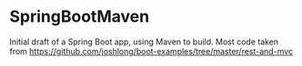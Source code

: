 SpringBootMaven
===============
Initial draft of a Spring Boot app, using Maven to build.
Most code taken from https://github.com/joshlong/boot-examples/tree/master/rest-and-mvc
